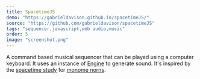 ```yaml
---
title: SpacetimeJS
demo: "https://gabrieldavison.github.io/spacetimeJS/"
source: "https://github.com/gabrieldavison/spacetimeJS"
tags: "sequencer,javascript,web audio,music"
order: 5
image: "screenshot.png"
---
```


A command based musical sequencer that can be played using a computer keyboard. It uses an instance of [Engine](https://github.com/gabrieldavison/engine) to generate sound. It's inspired by the [spacetime study](https://monome.org/docs/norns/study-3/) for [monome norns](https://monome.org/docs/norns/).
